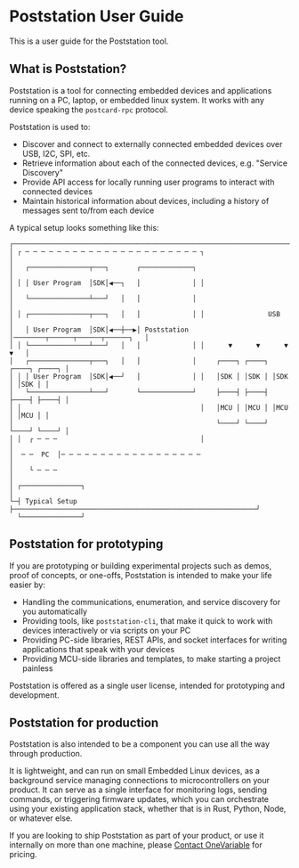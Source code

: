 # Poststation User Guide

This is a user guide for the Poststation tool.

## What is Poststation?

Poststation is a tool for connecting embedded devices and applications running on a PC,
laptop, or embedded linux system. It works with any device speaking the `postcard-rpc` protocol.

Poststation is used to:

* Discover and connect to externally connected embedded devices over USB, I2C, SPI, etc.
* Retrieve information about each of the connected devices, e.g. "Service Discovery"
* Provide API access for locally running user programs to interact with connected devices
* Maintain historical information about devices, including a history of messages sent to/from each device

A typical setup looks something like this:

```
┌───────────────────────────────────────────────────────────────────────────────┐
│ ┌ ─ ─ ─ ─ ─ ─ ─ ─ ─ ─ ─ ─ ─ ─ ─ ─ ─ ─ ─ ─ ─ ─ ┐                               │
│   ┌───────────────┬───┐       ┌─────────────┐                                 │
│ │ │ User Program  │SDK│◀──┐   │             │ │                               │
│   └───────────────┴───┘   │   │             │                                 │
│ │ ┌───────────────┬───┐   │   │             │ │                USB            │
│   │ User Program  │SDK│◀──┼──▶│ Poststation │────────┬──────┬──────┬──────┐   │
│ │ └───────────────┴───┘   │   │             │ │      ▼      ▼      ▼      ▼   │
│   ┌───────────────┬───┐   │   │             │     ┌────┐ ┌────┐ ┌────┐ ┌────┐ │
│ │ │ User Program  │SDK│◀──┘   │             │ │   │SDK │ │SDK │ │SDK │ │SDK │ │
│   └───────────────┴───┘       └─────────────┘     ├────┤ ├────┤ ├────┤ ├────┤ │
│ │                                             │   │MCU │ │MCU │ │MCU │ │MCU │ │
│                                                   └────┘ └────┘ └────┘ └────┘ │
│ │  ┌ ─ ─ ─                                    │                               │
│  ─ ─  PC  │─ ─ ─ ─ ─ ─ ─ ─ ─ ─ ─ ─ ─ ─ ─ ─ ─ ─                                │
│    └ ─ ─ ─                                                                    │
│ ┌───────────────┐                                                             │
└─┤ Typical Setup ├─────────────────────────────────────────────────────────────┘
  └───────────────┘
```

## Poststation for prototyping

If you are prototyping or building experimental projects such as demos, proof of concepts, or one-offs,
Poststation is intended to make your life easier by:

* Handling the communications, enumeration, and service discovery for you automatically
* Providing tools, like `poststation-cli`, that make it quick to work with
  devices interactively or via scripts on your PC
* Providing PC-side libraries, REST APIs, and socket interfaces for writing applications
  that speak with your devices
* Providing MCU-side libraries and templates, to make starting a project painless

Poststation is offered as a single user license, intended for prototyping and development.

## Poststation for production

Poststation is also intended to be a component you can use all the way through production.

It is lightweight, and can run on small Embedded Linux devices, as a background service managing
connections to microcontrollers on your product. It can serve as a single interface for monitoring
logs, sending commands, or triggering firmware updates, which you can orchestrate using your
existing application stack, whether that is in Rust, Python, Node, or whatever else.

If you are looking to ship Poststation as part of your product, or use it internally on more than
one machine, please [Contact OneVariable](mailto:contact@onevariable.com) for pricing.
